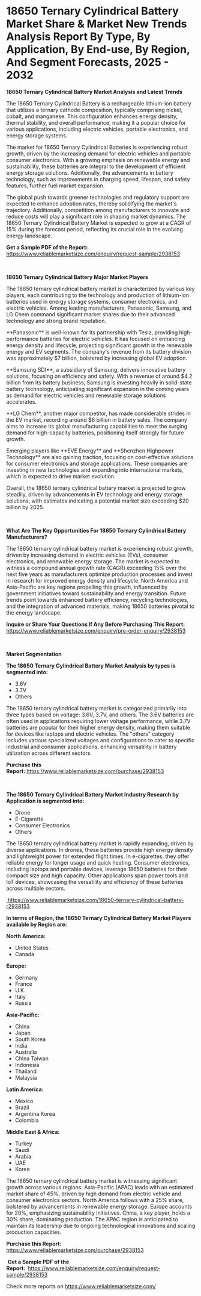 <p><h1>18650 Ternary Cylindrical Battery Market Share & Market New Trends Analysis Report By Type, By Application, By End-use, By Region, And Segment Forecasts, 2025 - 2032</h1></p><p><strong>18650 Ternary Cylindrical Battery Market Analysis and Latest Trends</strong></p>
<p><p>The 18650 Ternary Cylindrical Battery is a rechargeable lithium-ion battery that utilizes a ternary cathode composition, typically comprising nickel, cobalt, and manganese. This configuration enhances energy density, thermal stability, and overall performance, making it a popular choice for various applications, including electric vehicles, portable electronics, and energy storage systems.</p><p>The market for 18650 Ternary Cylindrical Batteries is experiencing robust growth, driven by the increasing demand for electric vehicles and portable consumer electronics. With a growing emphasis on renewable energy and sustainability, these batteries are integral to the development of efficient energy storage solutions. Additionally, the advancements in battery technology, such as improvements in charging speed, lifespan, and safety features, further fuel market expansion.</p><p>The global push towards greener technologies and regulatory support are expected to enhance adoption rates, thereby solidifying the market's trajectory. Additionally, competition among manufacturers to innovate and reduce costs will play a significant role in shaping market dynamics. The 18650 Ternary Cylindrical Battery Market is expected to grow at a CAGR of 15% during the forecast period, reflecting its crucial role in the evolving energy landscape.</p></p>
<p><strong>Get a Sample PDF of the Report:&nbsp;</strong> <a href="https://www.reliablemarketsize.com/enquiry/request-sample/2938153?utm_campaign=2944&utm_medium=2&utm_source=Github&utm_content=ia&utm_term=14032025&utm_id=18650-ternary-cylindrical-battery">https://www.reliablemarketsize.com/enquiry/request-sample/2938153</a></p>
<p>&nbsp;</p>
<p><strong>18650 Ternary Cylindrical Battery Major Market Players</strong></p>
<p><p>The 18650 ternary cylindrical battery market is characterized by various key players, each contributing to the technology and production of lithium-ion batteries used in energy storage systems, consumer electronics, and electric vehicles. Among leading manufacturers, Panasonic, Samsung, and LG Chem command significant market shares due to their advanced technology and strong brand reputation.</p><p>**Panasonic** is well-known for its partnership with Tesla, providing high-performance batteries for electric vehicles. It has focused on enhancing energy density and lifecycle, projecting significant growth in the renewable energy and EV segments. The company's revenue from its battery division was approximately $7 billion, bolstered by increasing global EV adoption.</p><p>**Samsung SDI**, a subsidiary of Samsung, delivers innovative battery solutions, focusing on efficiency and safety. With a revenue of around $4.2 billion from its battery business, Samsung is investing heavily in solid-state battery technology, anticipating significant expansion in the coming years as demand for electric vehicles and renewable storage solutions accelerates.</p><p>**LG Chem**, another major competitor, has made considerable strides in the EV market, recording around $6 billion in battery sales. The company aims to increase its global manufacturing capabilities to meet the surging demand for high-capacity batteries, positioning itself strongly for future growth.</p><p>Emerging players like **EVE Energy** and **Shenzhen Highpower Technology** are also gaining traction, focusing on cost-effective solutions for consumer electronics and storage applications. These companies are investing in new technologies and expanding into international markets, which is expected to drive market evolution.</p><p>Overall, the 18650 ternary cylindrical battery market is projected to grow steadily, driven by advancements in EV technology and energy storage solutions, with estimates indicating a potential market size exceeding $20 billion by 2025.</p></p>
<p>&nbsp;</p>
<p><strong>What Are The Key Opportunities For 18650 Ternary Cylindrical Battery Manufacturers?</strong></p>
<p><p>The 18650 ternary cylindrical battery market is experiencing robust growth, driven by increasing demand in electric vehicles (EVs), consumer electronics, and renewable energy storage. The market is expected to witness a compound annual growth rate (CAGR) exceeding 15% over the next five years as manufacturers optimize production processes and invest in research for improved energy density and lifecycle. North America and Asia-Pacific are key regions propelling this growth, influenced by government initiatives toward sustainability and energy transition. Future trends point towards enhanced battery efficiency, recycling technologies, and the integration of advanced materials, making 18650 batteries pivotal to the energy landscape.</p></p>
<p><strong>Inquire or Share Your Questions If Any Before Purchasing This Report:</strong> <a href="https://www.reliablemarketsize.com/enquiry/pre-order-enquiry/2938153?utm_campaign=2944&utm_medium=2&utm_source=Github&utm_content=ia&utm_term=14032025&utm_id=18650-ternary-cylindrical-battery">https://www.reliablemarketsize.com/enquiry/pre-order-enquiry/2938153</a></p>
<p>&nbsp;</p>
<p><strong>Market Segmentation</strong></p>
<p><strong>The 18650 Ternary Cylindrical Battery Market Analysis by types is segmented into:</strong></p>
<p><ul><li>3.6V</li><li>3.7V</li><li>Others</li></ul></p>
<p><p>The 18650 ternary cylindrical battery market is categorized primarily into three types based on voltage: 3.6V, 3.7V, and others. The 3.6V batteries are often used in applications requiring lower voltage performance, while 3.7V batteries are popular for their higher energy density, making them suitable for devices like laptops and electric vehicles. The "others" category includes various specialized voltages and configurations to cater to specific industrial and consumer applications, enhancing versatility in battery utilization across different sectors.</p></p>
<p><strong>Purchase this Report:&nbsp;</strong><a href="https://www.reliablemarketsize.com/purchase/2938153?utm_campaign=2944&utm_medium=2&utm_source=Github&utm_content=ia&utm_term=14032025&utm_id=18650-ternary-cylindrical-battery">https://www.reliablemarketsize.com/purchase/2938153</a></p>
<p>&nbsp;</p>
<p><strong>The 18650 Ternary Cylindrical Battery Market Industry Research by Application is segmented into:</strong></p>
<p><ul><li>Drone</li><li>E-Cigarette</li><li>Consumer Electronics</li><li>Others</li></ul></p>
<p><p>The 18650 ternary cylindrical battery market is rapidly expanding, driven by diverse applications. In drones, these batteries provide high energy density and lightweight power for extended flight times. In e-cigarettes, they offer reliable energy for longer usage and quick heating. Consumer electronics, including laptops and portable devices, leverage 18650 batteries for their compact size and high capacity. Other applications span power tools and IoT devices, showcasing the versatility and efficiency of these batteries across multiple sectors.</p></p>
<p><a href="https://www.reliablemarketsize.com/18650-ternary-cylindrical-battery-r2938153?utm_campaign=2944&utm_medium=2&utm_source=Github&utm_content=ia&utm_term=14032025&utm_id=18650-ternary-cylindrical-battery">&nbsp;https://www.reliablemarketsize.com/18650-ternary-cylindrical-battery-r2938153</a></p>
<p><strong>In terms of Region, the 18650 Ternary Cylindrical Battery Market Players available by Region are:</strong></p>
<p>
    <p> <strong> North America: </strong>
        <ul>
            <li>United States</li>
            <li>Canada</li>
        </ul>
        </p> 
    <p> <strong> Europe: </strong>
        <ul>
            <li>Germany</li>
            <li>France</li>
            <li>U.K.</li>
            <li>Italy</li>
            <li>Russia</li>
        </ul>
        </p> 
    <p> <strong> Asia-Pacific: </strong>
        <ul>
            <li>China</li>
            <li>Japan</li>
            <li>South Korea</li>
            <li>India</li>
            <li>Australia</li>
            <li>China Taiwan</li>
            <li>Indonesia</li>
            <li>Thailand</li>
            <li>Malaysia</li>
        </ul>
        </p> 
    <p> <strong> Latin America: </strong>
        <ul>
            <li>Mexico</li>
            <li>Brazil</li>
            <li>Argentina Korea</li>
            <li>Colombia</li>
        </ul>
        </p> 
    <p> <strong> Middle East & Africa: </strong>
        <ul>
            <li>Turkey</li>
            <li>Saudi</li>
            <li>Arabia</li>
            <li>UAE</li>
            <li>Korea</li>
        </ul>
    </p>
    </p>
<p><p>The 18650 ternary cylindrical battery market is witnessing significant growth across various regions. Asia-Pacific (APAC) leads with an estimated market share of 45%, driven by high demand from electric vehicle and consumer electronics sectors. North America follows with a 25% share, bolstered by advancements in renewable energy storage. Europe accounts for 20%, emphasizing sustainability initiatives. China, a key player, holds a 30% share, dominating production. The APAC region is anticipated to maintain its leadership due to ongoing technological innovations and scaling production capacities.</p></p>
<p><strong>Purchase this Report: </strong><a href="https://www.reliablemarketsize.com/purchase/2938153?utm_campaign=2944&utm_medium=2&utm_source=Github&utm_content=ia&utm_term=14032025&utm_id=18650-ternary-cylindrical-battery">https://www.reliablemarketsize.com/purchase/2938153</a></p>
<p>&nbsp;<strong>Get a Sample PDF of the Report:&nbsp;&nbsp;</strong><a href="https://www.reliablemarketsize.com/enquiry/request-sample/2938153?utm_campaign=2944&utm_medium=2&utm_source=Github&utm_content=ia&utm_term=14032025&utm_id=18650-ternary-cylindrical-battery">https://www.reliablemarketsize.com/enquiry/request-sample/2938153</a></p>
<p><strong></strong></p>
<p>Check more reports on <a href="https://www.reliablemarketsize.com/?utm_campaign=2944&utm_medium=2&utm_source=Github&utm_content=ia&utm_term=14032025&utm_id=18650-ternary-cylindrical-battery">https://www.reliablemarketsize.com/</a></p>